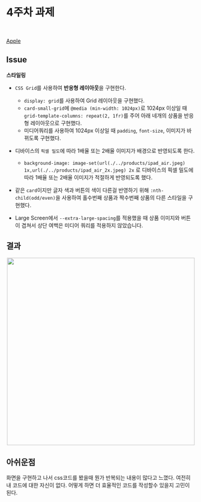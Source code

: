 # 4주차 과제

<br>

[Apple](https://wnsrl7250.github.io/homework/apple/apple.html)

## Issue

**스타일링**

- `CSS Grid`를 사용하여 **반응형 레이아웃**을 구현한다.

  - `display: grid`를 사용하여 Grid 레이아웃을 구현했다.
  - `card-small-grid`에 `@media (min-width: 1024px)`로 1024px 이상일 때 `grid-template-columns: repeat(2, 1fr)`를 주어 아래 네개의 상품을 반응형 레이아웃으로 구현했다.
  - 미디어쿼리를 사용하여 1024px 이상일 때 `padding`, `font-size`, 이미지가 바뀌도록 구현했다.

- 디바이스의 `픽셀 밀도`에 따라 1배율 또는 2배율 이미지가 배경으로 반영되도록 한다.

  - `background-image: image-set(url(./../products/ipad_air.jpeg) 1x,url(./../products/ipad_air_2x.jpeg) 2x` 로 디바이스의 픽셀 밀도에 따라 1배율 또는 2배율 이미지가 적절하게 반영되도록 했다.

- 같은 `card`이지만 글자 색과 버튼의 색이 다른걸 반영하기 위해 `:nth-child(odd/even)`을 사용하여 홀수번째 상품과 짝수번째 상품의 다른 스타일을 구현했다.

- Large Screen에서 `--extra-large-spacing`를 적용했을 때 상품 이미지와 버튼이 겹쳐서 상단 여백은 미디어 쿼리를 적용하지 않았습니다.

## 결과

<p align=center>
  <img src="./../assets/apple/apple-screen.gif" width="500">
</p>

## 아쉬운점

화면을 구현하고 나서 css코드를 봤을때 뭔가 반복되는 내용이 많다고 느꼈다. 여전히 내 코드에 대한 자신이 없다. 어떻게 하면 더 효율적인 코드를 작성할수 있을지 고민이 된다.
